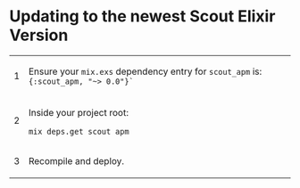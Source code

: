 # Updating to the newest Scout Elixir Version

<table class="help">
  <tbody>
    <tr>
      <td>
        <span class="step">1</span>
      </td>
      <td>
<p>Ensure your <code>mix.exs</code> dependency entry for <code>scout_apm</code> is: <code>{:scout_apm, "~> 0.0"}`</code></p>
      </td>
    </tr>
    <tr>
      <td>
        <span class="step">2</span>
      </td>
      <td>
<p> Inside your project root:</p>

```
mix deps.get scout_apm
```

</td>
</tr>
<tr>
<td>
  <span class="step">3</span>
</td>
<td>
<p>Recompile and deploy.</p>
</td>
    </tr>
  </tbody>
</table>